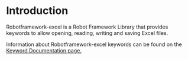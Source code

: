 <h1>Introduction</h1>
  Robotframework-excel is a Robot Framework Library that provides keywords to allow opening, reading, writing and saving Excel files.

  Information about Robotframework-excel keywords can be found on the <a href ="https://github.com/Lucifer053/RobotFramework-Excel/tree/master/Doc">Keyword Documentation page.</a>
